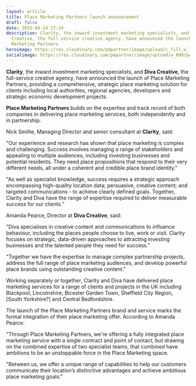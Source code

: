 ```yaml
---
layout: article
title: Place Marketing Partners launch announcement
draft: false
date: 2025-04-14 17:24
description: Clarity, the inward investment marketing specialists, and Diva
  Creative, the full-service creative agency, have announced the launch of Place
  Marketing Partners
heroimage: https://res.cloudinary.com/pmpartner/image/upload/c_fill,w_786,h_385/gatecrasher
socialimage: https://res.cloudinary.com/pmpartner/image/upload/w_800/portsmouth-ext.jpg
---
```

**Clarity**, the inward investment marketing specialists, and **Diva Creative**, the full-service creative agency, have announced the launch of Place Marketing Partners, providing a comprehensive, strategic place marketing solution for clients including local authorities, regional agencies, developers and strategic economic development projects.

**Place Marketing Partners** builds on the expertise and track record of both companies in delivering place marketing services, both independently and in partnership. 

Nick Smillie, Managing Director and senior consultant at **Clarity**, said: 

"Our experience and research has shown that place marketing is complex and challenging. Success involves managing a range of stakeholders and appealing to multiple audiences, including investing businesses and potential residents. They need place propositions that respond to their very different needs, all under a coherent and credible place brand identity."

"As well as specialist knowledge, success requires a strategic approach encompassing high-quality location data; persuasive, creative content; and targeted communications - to achieve clearly defined goals. Together, Clarity and Diva have the range of expertise required to deliver measurable success for our clients.” 

Amanda Pearce, Director at **Diva Creative**, said:

"Diva specialises in creative content and communications to influence behaviour, including the places people choose to live, work or visit. Clarity focuses on strategic, data-driven approaches to attracting investing businesses and the talented people they need for success."

"Together we have the expertise to manage complex partnership projects, address the full range of place marketing audiences, and develop powerful place brands using outstanding creative content." 

Working separately or together, Clarity and Diva have delivered place marketing services for a range of clients and projects in the UK including Blackpool, Lincolnshire, Bicester Garden Town, Sheffield City Region, \[South Yorkshire?] and Central Bedfordshire. 

The launch of the Place Marketing Partners brand and service marks the formal integration of their place marketing offer. According to Amanda Pearce:

"Through Place Marketing Partners, we're offering a fully integrated place marketing service with a single contract and point of contact, but drawing on the combined expertise of two specialist teams, that combined have ambitions to be an unstoppable force in the Place Marketing space. 

"Between us, we offer a unique range of capabilities to help our customers communicate their location’s distinctive advantages and achieve ambitious place marketing goals."
